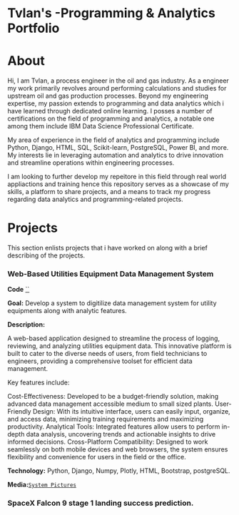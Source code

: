 # Tvlan's -Programming & Analytics Portfolio
# About
Hi, I am Tvlan, a process engineer in the oil and gas industry. As a engineer my work primarily revolves around performing calculations and studies for upstream oil and gas production processes. Beyond my engineering expertise, my passion extends to programming and data analytics which i have learned through dedicated online learning. I posses a number of certifications on the field of programming and analytics, a notable one among them include IBM Data Science Professional Certificate.

My area of experience in the field of analytics and programming include Python, Django, HTML, SQL, Scikit-learn, PostgreSQL, Power BI, and more. My interests lie in leveraging automation and analytics to drive innovation and streamline operations within engineering processes.

I am looking to further develop my repeitore in this field through real world appliactions and training hence this repository serves as a showcase of my skills, a platform to share projects, and a means to track my progress regarding data analytics and programming-related projects.

# Projects
This section enlists projects that i have worked on along with a brief describing of the projects.

### Web-Based Utilities Equipment Data Management System

**Code**
[``](https://drive.google.com/drive/folders/1qh-T98K3qM8g25jD1HLh8xJLMVQ0Hfx_?usp=sharing)

**Goal:** Develop a system to digitilize data management system for utility equipments along with analytic features.

**Description:** 

A web-based application designed to streamline the process of logging, reviewing, and analyzing utilities equipment data. This innovative platform is built to cater to the diverse needs of users, from field technicians to engineers, providing a comprehensive toolset for efficient data management.

Key features include:

Cost-Effectiveness: Developed to be a budget-friendly solution, making advanced data management accessible medium to small sized plants.
User-Friendly Design: With its intuitive interface, users can easily input, organize, and access data, minimizing training requirements and maximizing productivity.
Analytical Tools: Integrated features allow users to perform in-depth data analysis, uncovering trends and actionable insights to drive informed decisions.
Cross-Platform Compatibility: Designed to work seamlessly on both mobile devices and web browsers, the system ensures flexibility and convenience for users in the field or the office.

**Technology:** Python, Django, Numpy, Plotly, HTML, Bootstrap, postgreSQL.

**Media:**[`System Pictures`](https://drive.google.com/drive/folders/1qh-T98K3qM8g25jD1HLh8xJLMVQ0Hfx_?usp=sharing)

### SpaceX Falcon 9 stage 1 landing success prediction.


